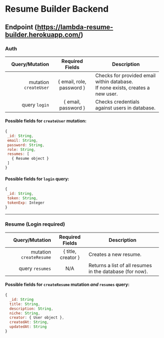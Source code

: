 # Resume Builder Backend

## Endpoint (https://lambda-resume-builder.herokuapp.com/)

### Auth
 Query/Mutation | Required Fields | Description
---------------:|:---------------:|------------
 mutation `createUser` | { email, role, password } | Checks for provided email within database. <br> If none exists, creates a new user. 
 query `login` | { email, password } | Checks credentials against users in database.
 #### Possible fields for `createUser` mutation:
 ```javascript
{
  _id: String,
  email: String,
  password: String,
  role: String,
  resumes: [
    { Resume object }
  ]
}
 ```
 #### Possible fields for `login` query:
 ```javascript
{
  _id: String,
  token: String,
  tokenExp: Integer
}
 ```
---
 ### Resume (**Login required**)
 Query/Mutation | Required Fields | Description
---------------:|:---------------:|------------
mutation `createResume` | { title, creator } | Creates a new resume.
query `resumes` | N/A | Returns a list of all resumes in the database (for now).
#### Possible fields for `createResume` mutation *and* `resumes` query:
```javascript
{
  _id: String
  title: String,
  description: String,
  niche: String,
  creator: { User object },
  createdAt: String,
  updatedAt: String
}
```
